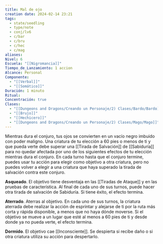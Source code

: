 ```yaml
---
title: Mal de ojo
creation date: 2024-02-14 23:21
tags:
  - state/seedling
  - type/note
  - conj/lv6
  - c/bar
  - c/bru
  - c/hec
  - c/mag
aliases: 
Nivel: 6
Escuela: "[[Nigromancia]]"
Tiempo_de_Lanzamiento: 1 accion
Alcance: Personal
Componente:
  - "[[Verbal]]"
  - "[[Somático]]"
Duración: 1 minuto
Ritual: 
Concentración: true
Clases:
  - "[[Dungeons and Dragons/Creando un Personaje/2) Clases/Bardo/Bardo]]"
  - "[[Brujo]]"
  - "[[Hechicero]]"
  - "[[Dungeons and Dragons/Creando un Personaje/2) Clases/Mago/Mago]]"
---
```

Mientras dura el conjuro, tus ojos se convierten en un vacío negro imbuido con poder maligno. Una criatura de tu elección a 60 pies o menos de ti y que pueda verte debe superar una [[Tirada de Salvación]] de [[Sabiduría]] para no quedar afectada por uno de los siguientes efectos de tu elección mientras dura el conjuro. En cada turno hasta que el conjuro termine, puedes usar tu acción para elegir como objetivo a otra criatura, pero no puedes volver a elegir a una criatura que haya superado la tirada de salvación contra este conjuro.

**Asqueado**. El objetivo tiene desventaja en las [[Tiradas de Ataque]] y en las pruebas de característica. Al final de cada uno de sus turnos, puede hacer otra tirada de salvación de Sabiduría. Si tiene éxito, el efecto termina.

**Aterrado**. Aterras al objetivo. En cada uno de sus turnos, la criatura aterrada debe realizar la acción de esprintar y alejarse de ti por la ruta más corta y rápida disponible, a menos que no haya dónde moverse. Si el objetivo se mueve a un lugar que esté al menos a 60 pies de ti y desde donde ya no pueda verte, el efecto termina.

**Dormido**. El objetivo cae [[Inconsciente]]. Se despierta si recibe daño o si otra criatura utiliza su acción para despertarlo.